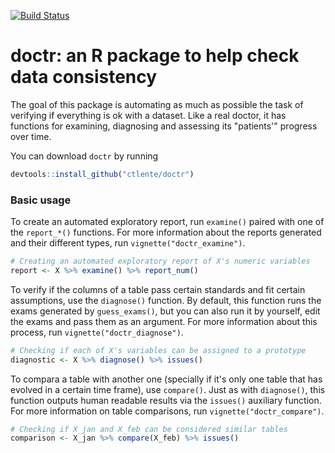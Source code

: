 [![Build Status](https://travis-ci.org/ctlente/doctr.svg?branch=master)](https://travis-ci.org/ctlente/doctr)

# doctr: an R package to help check data consistency

The goal of this package is automating as much as possible the task of
verifying if everything is ok with a dataset. Like a real doctor, it has
functions for examining, diagnosing and assessing its "patients'"
progress over time.

You can download `doctr` by running

```r
devtools::install_github("ctlente/doctr")
```

### Basic usage

To create an automated exploratory report, run `examine()` paired with
one of the `report_*()` functions. For more information about the reports
generated and their different types, run `vignette("doctr_examine")`.

```r
# Creating an automated exploratory report of X's numeric variables
report <- X %>% examine() %>% report_num()
```

To verify if the columns of a table pass certain standards and fit
certain assumptions, use the `diagnose()` function. By default, this
function runs the exams generated by `guess_exams()`, but you can
also run it by yourself, edit the exams and pass them as an argument.
For more information about this process, run `vignette("doctr_diagnose")`.

```r
# Checking if each of X's variables can be assigned to a prototype
diagnostic <- X %>% diagnose() %>% issues()
```

To compara a table with another one (specially if it's only one table
that has evolved in a certain time frame), use `compare()`. Just as with
`diagnose()`, this function outputs human readable results via the `issues()`
auxiliary function. For more information on table comparisons, run
`vignette("doctr_compare")`.

```r
# Checking if X_jan and X_feb can be considered similar tables
comparison <- X_jan %>% compare(X_feb) %>% issues()
```